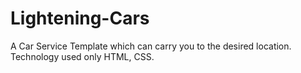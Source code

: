 # Lightening-Cars
A Car Service Template which can carry you to the desired location. Technology used only HTML, CSS. 
